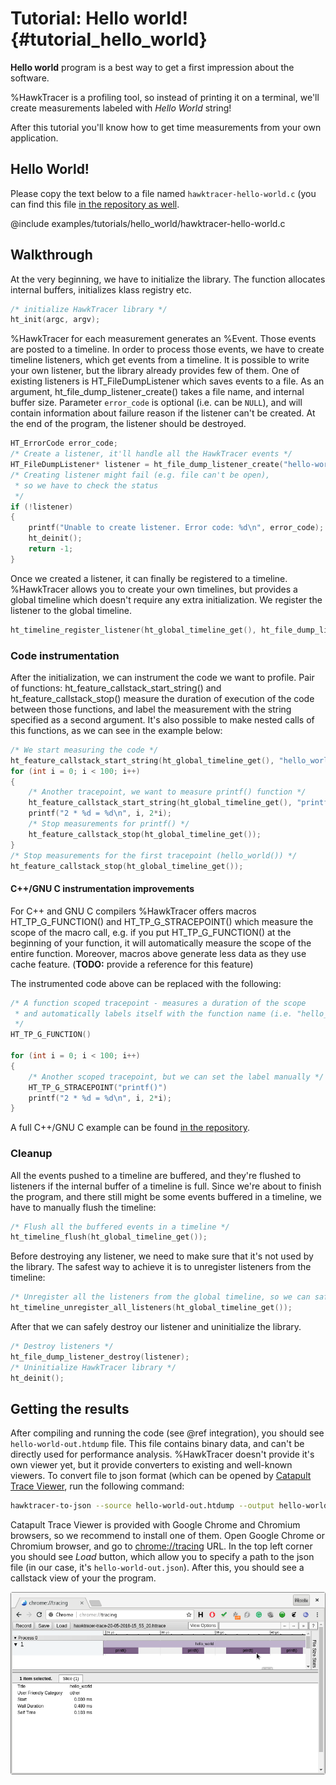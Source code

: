 # Tutorial: Hello world! {#tutorial_hello_world}

**Hello world** program is a best way to get a first impression about the software.

%HawkTracer is a profiling tool, so instead of printing it on a terminal, we'll create measurements labeled with *Hello World* string!

After this tutorial you'll know how to get time measurements from your own application.

## Hello World!
Please copy the text below to a file named `hawktracer-hello-world.c` (you can find this file [in the repository as well](@repocodeurl/examples/tutorials/hello_world/hawktracer-hello-world.c).

@include examples/tutorials/hello_world/hawktracer-hello-world.c

## Walkthrough
At the very beginning, we have to initialize the library. The function allocates internal buffers, initializes klass registry etc.
~~~.c
/* initialize HawkTracer library */
ht_init(argc, argv);

~~~

%HawkTracer for each measurement generates an %Event. Those events are posted to a timeline. In order to process those events, we have to create timeline listeners, which get events from a timeline. It is possible to write your own listener, but the library already provides few of them. One of existing listeners is HT_FileDumpListener which saves events to a file. As an argument, ht_file_dump_listener_create() takes a file name, and internal buffer size. Parameter `error_code` is optional (i.e. can be `NULL`), and will contain information about failure reason if the listener can't be created.
At the end of the program, the listener should be destroyed.

~~~.c
HT_ErrorCode error_code;
/* Create a listener, it'll handle all the HawkTracer events */
HT_FileDumpListener* listener = ht_file_dump_listener_create("hello-world-out.htdump", 2048, &error_code);
/* Creating listener might fail (e.g. file can't be open),
 * so we have to check the status 
 */
if (!listener)
{
    printf("Unable to create listener. Error code: %d\n", error_code);
    ht_deinit();
    return -1;
}
~~~
Once we created a listener, it can finally be registered to a timeline. %HawkTracer allows you to create your own timelines, but provides a global timeline which doesn't require any extra initialization. We register the listener to the global timeline.
~~~.c
ht_timeline_register_listener(ht_global_timeline_get(), ht_file_dump_listener_callback, listener);
~~~

### Code instrumentation
After the initialization, we can instrument the code we want to profile. Pair of functions: ht_feature_callstack_start_string() and ht_feature_callstack_stop() measure the duration of execution of the code between those functions, and label the measurement with the string specified as a second argument.
It's also possible to make nested calls of this functions, as we can see in the example below:
~~~.c
/* We start measuring the code */
ht_feature_callstack_start_string(ht_global_timeline_get(), "hello_world()");
for (int i = 0; i < 100; i++)
{
    /* Another tracepoint, we want to measure printf() function */
    ht_feature_callstack_start_string(ht_global_timeline_get(), "printf()");
    printf("2 * %d = %d\n", i, 2*i);
    /* Stop measurements for printf() */
    ht_feature_callstack_stop(ht_global_timeline_get());
}
/* Stop measurements for the first tracepoint (hello_world()) */
ht_feature_callstack_stop(ht_global_timeline_get());
~~~

#### C++/GNU C instrumentation improvements
For C++ and GNU C compilers %HawkTracer offers macros HT_TP_G_FUNCTION() and HT_TP_G_STRACEPOINT() which measure the scope of the macro call, e.g. if you put HT_TP_G_FUNCTION() at the beginning of your function, it will automatically measure the scope of the entire function. Moreover, macros above generate less data as they use cache feature. (**TODO:** provide a reference for this feature)

The instrumented code above can be replaced with the following:
~~~.cpp
/* A function scoped tracepoint - measures a duration of the scope
 * and automatically labels itself with the function name (i.e. "hello_world")
 */
HT_TP_G_FUNCTION()

for (int i = 0; i < 100; i++)
{
	/* Another scoped tracepoint, but we can set the label manually */
	HT_TP_G_STRACEPOINT("printf()")
	printf("2 * %d = %d\n", i, 2*i);
}
~~~
A full C++/GNU C example can be found [in the repository](@repocodeurl/examples/tutorials/hello_world/hawktracer-hello-world.cpp).

### Cleanup
All the events pushed to a timeline are buffered, and they're flushed to listeners if the internal buffer of a timeline is full. Since we're about to finish the program, and there still might be some events buffered in a timeline, we have to manually flush the timeline:
~~~.c
/* Flush all the buffered events in a timeline */
ht_timeline_flush(ht_global_timeline_get());
~~~
Before destroying any listener, we need to make sure that it's not used by the library. The safest way to achieve it is to unregister listeners from the timeline:
~~~.c
/* Unregister all the listeners from the global timeline, so we can safely destroy them */
ht_timeline_unregister_all_listeners(ht_global_timeline_get());
~~~
After that we can safely destroy our listener and uninitialize the library.
~~~.c
/* Destroy listeners */
ht_file_dump_listener_destroy(listener);
/* Uninitialize HawkTracer library */
ht_deinit();
~~~

## Getting the results
After compiling and running the code (see @ref integration), you should see `hello-world-out.htdump` file. This file contains binary data, and can't be directly used for performance analysis.
%HawkTracer doesn't provide it's own viewer yet, but it provide converters to existing and well-known viewers. To convert file to json format (which can be opened by [Catapult Trace Viewer](https://github.com/catapult-project/catapult/tree/master/tracing), run the following command:
~~~.sh
hawktracer-to-json --source hello-world-out.htdump --output hello-world-out.json
~~~
Catapult Trace Viewer is provided with Google Chrome and Chromium browsers, so we recommend to install one of them.
Open Google Chrome or Chromium browser, and go to [chrome://tracing](chrome://tracing) URL. In the top left corner you should see *Load* button, which allow you to specify a path to the json file (in our case, it's `hello-world-out.json`). After this, you should see a callstack view of your the program.

![Hello World trace visualization](tutorial_hello_world_trace_out.png)

